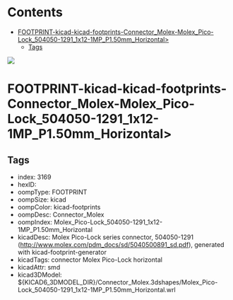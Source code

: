 



Contents
========

* [FOOTPRINT-kicad-kicad-footprints-Connector_Molex-Molex_Pico-Lock_504050-1291_1x12-1MP_P1.50mm_Horizontal>](#footprint-kicad-kicad-footprints-connector_molex-molex_pico-lock_504050-1291_1x12-1mp_p150mm_horizontal)
	* [Tags](#tags)
  
![][im]
# FOOTPRINT-kicad-kicad-footprints-Connector_Molex-Molex_Pico-Lock_504050-1291_1x12-1MP_P1.50mm_Horizontal>

## Tags

- index: 3169
- hexID: 
- oompType: FOOTPRINT
- oompSize: kicad
- oompColor: kicad-footprints
- oompDesc: Connector_Molex
- oompIndex: Molex_Pico-Lock_504050-1291_1x12-1MP_P1.50mm_Horizontal
- kicadDesc: Molex Pico-Lock series connector, 504050-1291 (http://www.molex.com/pdm_docs/sd/5040500891_sd.pdf), generated with kicad-footprint-generator
- kicadTags: connector Molex Pico-Lock horizontal
- kicadAttr: smd
- kicad3DModel: ${KICAD6_3DMODEL_DIR}/Connector_Molex.3dshapes/Molex_Pico-Lock_504050-1291_1x12-1MP_P1.50mm_Horizontal.wrl



[im]: image.png
